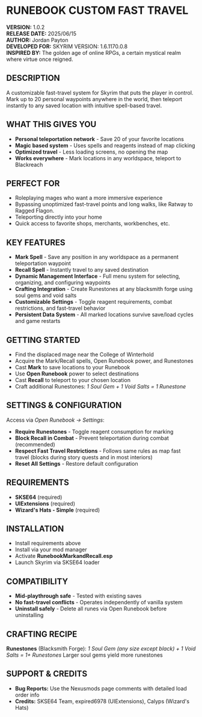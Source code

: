 # RUNEBOOK CUSTOM FAST TRAVEL

**VERSION:** 1.0.2  
**RELEASE DATE:** 2025/06/15  
**AUTHOR:** Jordan Payton  
**DEVELOPED FOR:** SKYRIM VERSION: 1.6.1170.0.8  
**INSPIRED BY:** The golden age of online RPGs, a certain mystical realm where virtue once reigned.

## DESCRIPTION

A customizable fast-travel system for Skyrim that puts the player in control. Mark up to 20 personal waypoints anywhere in the world, then teleport instantly to any saved location with intuitive spell-based travel.

## WHAT THIS GIVES YOU
- **Personal teleportation network** - Save 20 of your favorite locations
- **Magic based system** - Uses spells and reagents instead of map clicking
- **Optimized travel** - Less loading screens, no opening the map
- **Works everywhere** - Mark locations in any worldspace, teleport to Blackreach

## PERFECT FOR
- Roleplaying mages who want a more immersive experience
- Bypassing unoptimized fast-travel points and long walks, like Ratway to Ragged Flagon.
- Teleporting directly into your home
- Quick access to favorite shops, merchants, workbenches, etc.

## KEY FEATURES
- **Mark Spell** - Save any position in any worldspace as a permanent teleportation waypoint
- **Recall Spell** - Instantly travel to any saved destination
- **Dynamic Management Interface** - Full menu system for selecting, organizing, and configuring waypoints
- **Crafting Integration** - Create Runestones at any blacksmith forge using soul gems and void salts
- **Customizable Settings** - Toggle reagent requirements, combat restrictions, and fast-travel behavior
- **Persistent Data System** - All marked locations survive save/load cycles and game restarts

## GETTING STARTED
- Find the displaced mage near the College of Winterhold
- Acquire the Mark/Recall spells, Open Runebook power, and Runestones
- Cast **Mark** to save locations to your Runebook
- Use **Open Runebook** power to select destinations
- Cast **Recall** to teleport to your chosen location
- Craft additional Runestones: *1 Soul Gem + 1 Void Salts = 1 Runestone*

## SETTINGS & CONFIGURATION
Access via *Open Runebook → Settings*:
- **Require Runestones** - Toggle reagent consumption for marking
- **Block Recall in Combat** - Prevent teleportation during combat (recommended)
- **Respect Fast Travel Restrictions** - Follows same rules as map fast travel (blocks during story quests and in most interiors)
- **Reset All Settings** - Restore default configuration

## REQUIREMENTS
- **SKSE64** (required)
- **UIExtensions** (required)
- **Wizard's Hats - Simple** (required)

## INSTALLATION
- Install requirements above
- Install via your mod manager
- Activate **RunebookMarkandRecall.esp**
- Launch Skyrim via SKSE64 loader

## COMPATIBILITY
- **Mid-playthrough safe** - Tested with existing saves
- **No fast-travel conflicts** - Operates independently of vanilla system
- **Uninstall safely** - Delete all runes via Open Runebook before uninstalling

## CRAFTING RECIPE
**Runestones** (Blacksmith Forge):
*1 Soul Gem (any size except black) + 1 Void Salts = 1+ Runestones*
Larger soul gems yield more runestones

## SUPPORT & CREDITS
- **Bug Reports:** Use the Nexusmods page comments with detailed load order info
- **Credits:** SKSE64 Team, expired6978 (UIExtensions), Calyps (Wizard's Hats)
